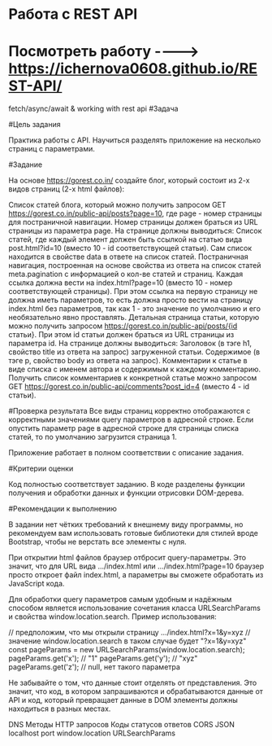 # Работа с REST API
# Посмотреть работу ----> https://ichernova0608.github.io/REST-API/ 
fetch/async/await &amp; working with rest api
#Задача

#Цель задания

Практика работы с API. Научиться разделять приложение на несколько страниц с параметрами.



#Задание

На основе https://gorest.co.in/ создайте блог, который состоит из 2-х видов страниц (2-х html файлов):

Список статей блога, который можно получить запросом GET https://gorest.co.in/public-api/posts?page=10, где page - номер страницы для постраничной навигации. Номер страницы должен браться из URL страницы из параметра page. На странице должны выводиться:
Список статей, где каждый элемент должен быть ссылкой на статью вида post.html?id=10 (вместо 10 - id соответствующей статьи). Сам список находится в свойстве data в ответе на список статей.
Постраничная навигация, построенная на основе свойства из ответа на список статей meta.pagination с информацией о кол-ве статей и страниц. Каждая ссылка должна вести на index.html?page=10 (вместо 10 - номер соответствующей страницы). При этом ссылка на первую страницу не должна иметь параметров, то есть должна просто вести на страницу index.html без параметров, так как 1 - это значение по умолчанию и его необязательно явно проставлять.
Детальная страница статьи, которую можно получить запросом https://gorest.co.in/public-api/posts/{id статьи}. При этом id статьи должен браться из URL страницы из параметра id. На странице должны выводиться:
Заголовок (в тэге h1, свойство title из ответа на запрос) загруженной статьи.
Содержимое (в тэге p, свойство body из ответа на запрос).
Комментарии к статье в виде списка с именем автора и содержимым к каждому комментарию. Получить список комментариев к конкретной статье можно запросом GET https://gorest.co.in/public-api/comments?post_id=4 (вместо 4 - id статьи).


#Проверка результата
Все виды страниц корректно отображаются с корректными значениями query параметров в адресной строке. Если опустить параметр page в адресной строке для страницы списка статей, то по умолчанию загрузится страница 1.

Приложение работает в полном соответствии с описание задания.



#Критерии оценки

Код полностью соответствует заданию.
В коде разделены функции получения и обработки данных и функции отрисовки DOM-дерева.


#Рекомендации к выполнению

В задании нет чётких требований к внешнему виду программы, но рекомендуем вам использовать готовые библиотеки для стилей вроде Bootstrap, чтобы не верстать все элементы с нуля.

При открытии html файлов браузер отбросит query-параметры. Это значит, что для URL вида .../index.html или .../index.html?page=10 браузер просто откроет файл index.html, а параметры вы сможете обработать из JavaScript кода.

Для обработки query параметров самым удобным и надёжным способом является использование сочетания класса URLSearchParams и свойства window.location.search. Пример использования:



// предположим, что мы открыли страницу .../index.html?x=1&y=xyz // значение window.location.search в таком случае будет "?x=1&y=xyz" const pageParams = new URLSearchParams(window.location.search); pageParams.get('x'); // "1" pageParams.get('y'); // "xyz" pageParams.get('z'); // null, нет такого параметра



Не забывайте о том, что данные стоит отделять от представления. Это значит, что код, в котором запрашиваются и обрабатываются данные от API и код, который превращает данные в DOM элементы должны находиться в разных местах.



DNS 
Методы HTTP запросов 
Коды статусов ответов 
CORS 
JSON 
localhost 
port 
window.location 
URLSearchParams
